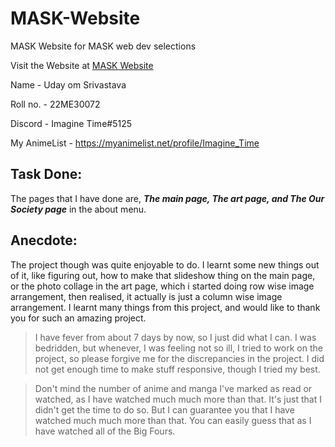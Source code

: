 # MASK-Website
MASK Website for MASK web dev selections


Visit the Website at [MASK Website](https://imaginedtime.github.io/MASK-Website/)

Name - Uday om Srivastava

Roll no. - 22ME30072

Discord - Imagine Time#5125

My AnimeList - https://myanimelist.net/profile/Imagine_Time

## Task Done:
The pages that I have done are, ***The main page, The art page, and The Our Society page*** in the about menu.

## Anecdote:
The project though was quite enjoyable to do. I learnt some new things out of it, like figuring out, how to make that slideshow thing on the main page, or the photo collage in the art page, which i started doing row wise image arrangement, then realised, it actually is just a column wise image arrangement. I learnt many things from this project, and would like to thank you for such an amazing project.


>I have fever from about 7 days by now, so I just did what I can.
I was bedridden, but whenever,  I was feeling not so ill, I tried to work on the project, so please forgive me for the discrepancies in the project.
I did not get enough time to make stuff responsive, though I tried my best.



>Don't mind the number of anime and manga I've marked as read or watched, as I have watched much much more than that. It's just that I didn't get the time to do so.
But I can guarantee you that I have watched much much more than that. You can easily guess that as I have watched all of the Big Fours.
